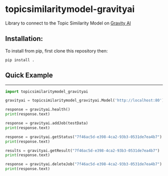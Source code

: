 # topicsimilaritymodel-gravityai
Library to connect to the Topic Similarity Model on [Gravity AI](https://www.gravity-ai.com)

## Installation:

To install from pip, first clone this repository then:

```
pip install .
```

## Quick Example
-----------------

```python
import topicsimilaritymodel_gravityai

gravityai = topicsimilaritymodel_gravityai.Model('http://localhost:80')

response = gravityai.health()
print(response.text)

response = gravityai.addJob(testData)
print(response.text)

response = gravityai.getStatus("7f46ac5d-e398-4ca2-93b3-0531de7ea4b7")
print(response.text)

results = gravityai.getResult("7f46ac5d-e398-4ca2-93b3-0531de7ea4b7")
print(response.text)

response = gravityai.deleteJob("7f46ac5d-e398-4ca2-93b3-0531de7ea4b7")
print(response.text)

```